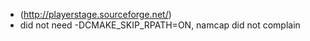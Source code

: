 * (http://playerstage.sourceforge.net/)
* did not need -DCMAKE_SKIP_RPATH=ON, namcap did not complain